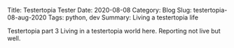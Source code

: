 Title: Testertopia Tester
Date: 2020-08-08
Category: Blog
Slug: testertopia-08-aug-2020
Tags: python, dev
Summary: Living a testertopia life

Testertopia part 3
Living in a testertopia world here.  Reporting not live but well.